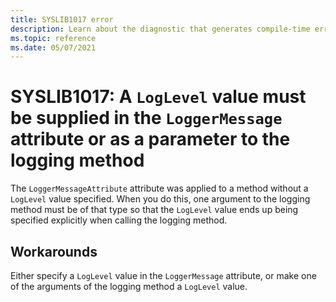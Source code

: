 ```yaml
---
title: SYSLIB1017 error
description: Learn about the diagnostic that generates compile-time error SYSLIB1017.
ms.topic: reference
ms.date: 05/07/2021
---
```

# SYSLIB1017: A `LogLevel` value must be supplied in the `LoggerMessage` attribute or as a parameter to the logging method

The `LoggerMessageAttribute` attribute was applied to a method without a `LogLevel` value specified. When you do this, one argument to the logging method must be of that type so that the `LogLevel` value ends up being specified explicitly when calling the logging method.

## Workarounds

Either specify a `LogLevel` value in the `LoggerMessage` attribute, or make one of the arguments of the logging method a `LogLevel` value.